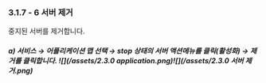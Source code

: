 ### 3.1.7 - 6 서버 제거

중지된 서버를 제거합니다.

##### a\)    서비스 → 어플리케이션 맵 선택 → stop 상태의 서버 액션메뉴를 클릭\(활성화\) → 제거를 클릭합니다. ![](/assets/2.3.0 application.png)![](/assets/2.3.0 서버 제거.png)



